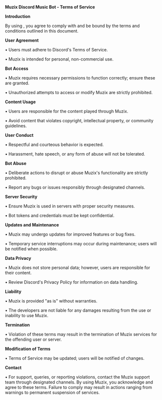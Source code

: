 **Muzix Discord Music Bot - Terms of Service**

__Introduction__

By using , you agree to comply with and be bound by the terms and conditions outlined in this document.


**User Agreement**

• Users must adhere to Discord's Terms of Service.

• Muzix is intended for personal, non-commercial use.

**Bot Access**

• Muzix requires necessary permissions to function correctly; ensure these are granted.

• Unauthorized attempts to access or modify Muzix are strictly prohibited.

**Content Usage**

• Users are responsible for the content played through Muzix.

• Avoid content that violates copyright, intellectual property, or community guidelines.

**User Conduct**

• Respectful and courteous behavior is expected.

• Harassment, hate speech, or any form of abuse will not be tolerated.

**Bot Abuse**

• Deliberate actions to disrupt or abuse Muzix's functionality are strictly prohibited.

• Report any bugs or issues responsibly through designated channels.

**Server Security**

• Ensure Muzix is used in servers with proper security measures.

• Bot tokens and credentials must be kept confidential.

**Updates and Maintenance**

• Muzix may undergo updates for improved features or bug fixes.

• Temporary service interruptions may occur during maintenance; users will be notified when possible.

**Data Privacy**

• Muzix does not store personal data; however, users are responsible for their content.

• Review Discord's Privacy Policy for information on data handling.

**Liability**

• Muzix is provided "as is" without warranties.

• The developers are not liable for any damages resulting from the use or inability to use Muzix.

**Termination**

• Violation of these terms may result in the termination of Muzix services for the offending user or server.

**Modification of Terms**

• Terms of Service may be updated; users will be notified of changes.

**Contact**

• For support, queries, or reporting violations, contact the Muzix support team through designated channels.
By using Muzix, you acknowledge and agree to these terms. Failure to comply may result in actions ranging from warnings to permanent suspension of services. 
